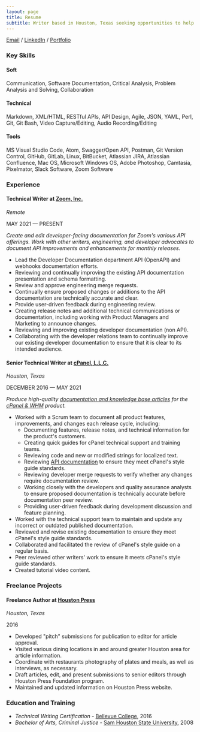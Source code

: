 ```yaml
---
layout: page
title: Resume
subtitle: Writer based in Houston, Texas seeking opportunities to help improve technical documentation, one file at a time.
---
```


[Email](mailto:ashleymkinard@gmail.com) / [LinkedIn](https://www.linkedin.com/in/ashleykinard/) / [Portfolio](https://ashleykinard.pro/portfolio/)

### Key Skills

#### Soft

Communication, Software Documentation, Critical Analysis, Problem Analysis and Solving, Collaboration

#### Technical

Markdown, XML/HTML, RESTful APIs, API Design, Agile, JSON, YAML, Perl, Git, Git Bash, Video Capture/Editing, Audio Recording/Editing

#### Tools

MS Visual Studio Code, Atom, Swagger/Open API, Postman, Git Version Control, GitHub, GitLab, Linux, BitBucket, Atlassian JIRA, Atlassian Confluence, Mac OS, Microsoft Windows OS, Adobe Photoshop, Camtasia, Pixelmator, Slack Software, Zoom Software

### Experience

#### Technical Writer at [Zoom, Inc.](https://zoom.us/)
*Remote*

MAY 2021 — PRESENT

*Create and edit developer-facing documentation for Zoom's various API offerings. Work with other writers, engineering, and developer advocates to document API improvements and enhancements for monthly releases.*

* Lead the Developer Documentation department API (OpenAPI) and webhooks documentation efforts.
* Reviewing and continually improving the existing API documentation presentation and schema formatting.
* Review and approve engineering merge requests.
* Continually ensure proposed changes or additions to the API documentation are technically accurate and clear.
* Provide user-driven feedback during engineering review.
* Creating release notes and additional technical communications or documentation, including working with Product Managers and Marketing to announce changes.
* Reviewing and improving existing developer documentation (non API).
* Collaborating with the developer relations team to continually improve our existing developer documentation to ensure that it is clear to its intended audience.

#### Senior Technical Writer at [cPanel, L.L.C.](https://cpanel.net/)
*Houston, Texas*

DECEMBER 2016 — MAY 2021

*Produce high-quality [documentation and knowledge base articles](https://docs.cpanel.net/) for the [cPanel & WHM](https://cpanel.net/products/) product.*

* Worked with a Scrum team to document all product features, improvements, and changes each release cycle, including:
  * Documenting features, release notes, and technical information for the product's customers.
  * Creating quick guides for cPanel technical support and training teams.
  * Reviewing code and new or modified strings for localized text.
  * Reviewing [API documentation](https://api.docs.cpanel.net/) to ensure they meet cPanel's style guide standards.
  * Reviewing developer merge requests to verify whether any changes require documentation review.
  * Working closely with the developers and quality assurance analysts to ensure proposed documentation is technically accurate before documentation peer review.
  * Providing user-driven feedback during development discussion and feature planning.
* Worked with the technical support team to maintain and update any incorrect or outdated published documentation.
* Reviewed and revise existing documentation to ensure they meet cPanel's style guide standards.
* Collaborated and facilitated the review of cPanel's style guide on a regular basis.
* Peer reviewed other writers' work to ensure it meets cPanel's style guide standards.
* Created tutorial video content.

### Freelance Projects

#### Freelance Author at [Houston Press](https://www.houstonpress.com/)
*Houston, Texas*

2016

* Developed "pitch" submissions for publication to editor for article approval.
* Visited various dining locations in and around greater Houston area for article information.
* Coordinate with restaurants photography of plates and meals, as well as interviews, as necessary.
* Draft articles, edit, and present submissions to senior editors through Houston Press Foundation program.
* Maintained and updated information on Houston Press website.

### Education and Training

* *Technical Writing Certification* - [Bellevue College](https://www.bellevuecollege.edu/), 2016
* *Bachelor of Arts, Criminal Justice* - [Sam Houston State University](https://www.shsu.edu/), 2008